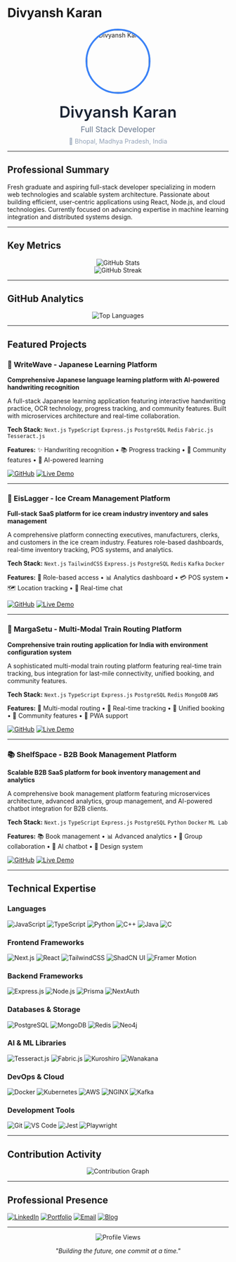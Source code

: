 # Divyansh Karan

<div align="center">
  <img src="https://via.placeholder.com/140x140/3b82f6/ffffff?text=DK" alt="Divyansh Karan" width="140" height="140" style="border-radius: 50%; border: 4px solid #3b82f6;" />
  
  <h1 style="color: #1a2332; font-size: 2.2rem; font-weight: 600; margin: 20px 0 8px 0;">
    Divyansh Karan
  </h1>
  
  <h2 style="color: #64748b; font-size: 1.1rem; font-weight: 400; margin: 0 0 8px 0;">
    Full Stack Developer
  </h2>
  
  <p style="color: #94a3b8; font-size: 0.9rem; margin: 0;">
    📍 Bhopal, Madhya Pradesh, India
  </p>
</div>

---

## Professional Summary

Fresh graduate and aspiring full-stack developer specializing in modern web technologies and scalable system architecture. Passionate about building efficient, user-centric applications using React, Node.js, and cloud technologies. Currently focused on advancing expertise in machine learning integration and distributed systems design.

---

## Key Metrics

<div align="center">
  <img src="https://github-readme-stats.vercel.app/api?username=DivyanshKaran&show_icons=true&theme=default&hide_border=true&bg_color=ffffff&title_color=1a2332&text_color=64748b&icon_color=3b82f6&custom_title=GitHub%20Statistics" alt="GitHub Stats" />
</div>

<div align="center">
  <img src="https://github-readme-streak-stats.herokuapp.com/?user=DivyanshKaran&theme=default&hide_border=true&stroke=3b82f6&background=ffffff&ring=3b82f6&fire=3b82f6&currStreakLabel=3b82f6" alt="GitHub Streak" />
</div>

---

## GitHub Analytics

<div align="center">
  <img src="https://github-readme-stats.vercel.app/api/top-langs/?username=DivyanshKaran&layout=compact&theme=default&hide_border=true&bg_color=ffffff&title_color=1a2332&text_color=64748b&langs_count=8" alt="Top Languages" />
</div>

---

## Featured Projects

### 🎌 WriteWave - Japanese Learning Platform
**Comprehensive Japanese language learning platform with AI-powered handwriting recognition**

A full-stack Japanese learning application featuring interactive handwriting practice, OCR technology, progress tracking, and community features. Built with microservices architecture and real-time collaboration.

**Tech Stack:** `Next.js` `TypeScript` `Express.js` `PostgreSQL` `Redis` `Fabric.js` `Tesseract.js`

**Features:** ✨ Handwriting recognition • 📚 Progress tracking • 🤝 Community features • 🎯 AI-powered learning

[![GitHub](https://img.shields.io/badge/View%20Project-GitHub-black?style=for-the-badge&logo=github)](https://github.com/DivyanshKaran/writewave) [![Live Demo](https://img.shields.io/badge/Live%20Demo-Website-green?style=for-the-badge&logo=vercel)](#)

---

### 🍦 EisLagger - Ice Cream Management Platform
**Full-stack SaaS platform for ice cream industry inventory and sales management**

A comprehensive platform connecting executives, manufacturers, clerks, and customers in the ice cream industry. Features role-based dashboards, real-time inventory tracking, POS systems, and analytics.

**Tech Stack:** `Next.js` `TailwindCSS` `Express.js` `PostgreSQL` `Redis` `Kafka` `Docker`

**Features:** 👥 Role-based access • 📊 Analytics dashboard • 💳 POS system • 🗺️ Location tracking • 💬 Real-time chat

[![GitHub](https://img.shields.io/badge/View%20Project-GitHub-black?style=for-the-badge&logo=github)](https://github.com/DivyanshKaran/eislagger) [![Live Demo](https://img.shields.io/badge/Live%20Demo-Website-green?style=for-the-badge&logo=vercel)](#)

---

### 🚂 MargaSetu - Multi-Modal Train Routing Platform
**Comprehensive train routing application for India with environment configuration system**

A sophisticated multi-modal train routing platform featuring real-time train tracking, bus integration for last-mile connectivity, unified booking, and community features.

**Tech Stack:** `Next.js` `TypeScript` `Express.js` `PostgreSQL` `Redis` `MongoDB` `AWS`

**Features:** 🚂 Multi-modal routing • 📍 Real-time tracking • 🎫 Unified booking • 👥 Community features • 📱 PWA support

[![GitHub](https://img.shields.io/badge/View%20Project-GitHub-black?style=for-the-badge&logo=github)](https://github.com/DivyanshKaran/MargaSetu) [![Live Demo](https://img.shields.io/badge/Live%20Demo-Website-green?style=for-the-badge&logo=vercel)](#)

---

### 📚 ShelfSpace - B2B Book Management Platform
**Scalable B2B SaaS platform for book inventory management and analytics**

A comprehensive book management platform featuring microservices architecture, advanced analytics, group management, and AI-powered chatbot integration for B2B clients.

**Tech Stack:** `Next.js` `TypeScript` `Express.js` `PostgreSQL` `Python` `Docker` `ML Lab`

**Features:** 📚 Book management • 📊 Advanced analytics • 👥 Group collaboration • 🤖 AI chatbot • 🎨 Design system

[![GitHub](https://img.shields.io/badge/View%20Project-GitHub-black?style=for-the-badge&logo=github)](https://github.com/DivyanshKaran/ShelfSpace) [![Live Demo](https://img.shields.io/badge/Live%20Demo-Website-green?style=for-the-badge&logo=vercel)](#)

---

## Technical Expertise

### Languages
![JavaScript](https://img.shields.io/badge/JavaScript-F7DF1E?style=for-the-badge&logo=javascript&logoColor=black)
![TypeScript](https://img.shields.io/badge/TypeScript-007ACC?style=for-the-badge&logo=typescript&logoColor=white)
![Python](https://img.shields.io/badge/Python-3776AB?style=for-the-badge&logo=python&logoColor=white)
![C++](https://img.shields.io/badge/C++-00599C?style=for-the-badge&logo=c%2B%2B&logoColor=white)
![Java](https://img.shields.io/badge/Java-ED8B00?style=for-the-badge&logo=java&logoColor=white)
![C](https://img.shields.io/badge/C-00599C?style=for-the-badge&logo=c&logoColor=white)

### Frontend Frameworks
![Next.js](https://img.shields.io/badge/Next.js-000000?style=for-the-badge&logo=next.js&logoColor=white)
![React](https://img.shields.io/badge/React-20232A?style=for-the-badge&logo=react&logoColor=61DAFB)
![TailwindCSS](https://img.shields.io/badge/Tailwind_CSS-38B2AC?style=for-the-badge&logo=tailwind-css&logoColor=white)
![ShadCN UI](https://img.shields.io/badge/ShadCN_UI-000000?style=for-the-badge&logo=shadcn-ui&logoColor=white)
![Framer Motion](https://img.shields.io/badge/Framer_Motion-000000?style=for-the-badge&logo=framer&logoColor=white)

### Backend Frameworks
![Express.js](https://img.shields.io/badge/Express.js-404D59?style=for-the-badge&logo=express&logoColor=white)
![Node.js](https://img.shields.io/badge/Node.js-43853D?style=for-the-badge&logo=node.js&logoColor=white)
![Prisma](https://img.shields.io/badge/Prisma-3982CE?style=for-the-badge&logo=prisma&logoColor=white)
![NextAuth](https://img.shields.io/badge/NextAuth-000000?style=for-the-badge&logo=nextauth&logoColor=white)

### Databases & Storage
![PostgreSQL](https://img.shields.io/badge/PostgreSQL-316192?style=for-the-badge&logo=postgresql&logoColor=white)
![MongoDB](https://img.shields.io/badge/MongoDB-4EA94B?style=for-the-badge&logo=mongodb&logoColor=white)
![Redis](https://img.shields.io/badge/Redis-DC382D?style=for-the-badge&logo=redis&logoColor=white)
![Neo4j](https://img.shields.io/badge/Neo4j-4581C3?style=for-the-badge&logo=neo4j&logoColor=white)

### AI & ML Libraries
![Tesseract.js](https://img.shields.io/badge/Tesseract.js-000000?style=for-the-badge&logo=tesseract&logoColor=white)
![Fabric.js](https://img.shields.io/badge/Fabric.js-000000?style=for-the-badge&logo=fabric&logoColor=white)
![Kuroshiro](https://img.shields.io/badge/Kuroshiro-000000?style=for-the-badge&logo=kuroshiro&logoColor=white)
![Wanakana](https://img.shields.io/badge/Wanakana-000000?style=for-the-badge&logo=wanakana&logoColor=white)

### DevOps & Cloud
![Docker](https://img.shields.io/badge/Docker-2496ED?style=for-the-badge&logo=docker&logoColor=white)
![Kubernetes](https://img.shields.io/badge/Kubernetes-326CE5?style=for-the-badge&logo=kubernetes&logoColor=white)
![AWS](https://img.shields.io/badge/Amazon_AWS-FF9900?style=for-the-badge&logo=amazonaws&logoColor=white)
![NGINX](https://img.shields.io/badge/NGINX-009639?style=for-the-badge&logo=nginx&logoColor=white)
![Kafka](https://img.shields.io/badge/Apache_Kafka-231F20?style=for-the-badge&logo=apache-kafka&logoColor=white)

### Development Tools
![Git](https://img.shields.io/badge/Git-F05032?style=for-the-badge&logo=git&logoColor=white)
![VS Code](https://img.shields.io/badge/VS_Code-007ACC?style=for-the-badge&logo=visual-studio-code&logoColor=white)
![Jest](https://img.shields.io/badge/Jest-C21325?style=for-the-badge&logo=jest&logoColor=white)
![Playwright](https://img.shields.io/badge/Playwright-2EAD33?style=for-the-badge&logo=playwright&logoColor=white)

---

## Contribution Activity

<div align="center">
  <img src="https://github-readme-activity-graph.vercel.app/graph?username=DivyanshKaran&bg_color=ffffff&color=1a2332&line=3b82f6&point=64748b&area=true&hide_border=true" alt="Contribution Graph" />
</div>

---

## Professional Presence

[![LinkedIn](https://img.shields.io/badge/LinkedIn-0077B5?style=for-the-badge&logo=linkedin&logoColor=white)](https://www.linkedin.com/in/divyansh-karan/)
[![Portfolio](https://img.shields.io/badge/Portfolio-FF5722?style=for-the-badge&logo=fire&logoColor=white)](https://divyanshkaran.dev)
[![Email](https://img.shields.io/badge/Email-D14836?style=for-the-badge&logo=gmail&logoColor=white)](mailto:karandivyansh01@gmail.com)
[![Blog](https://img.shields.io/badge/Blog-000000?style=for-the-badge&logo=medium&logoColor=white)](https://medium.com/@karandivyansh01)

---

<div align="center">
  <img src="https://profile-counter.glitch.me/DivyanshKaran/count.svg" alt="Profile Views" />
  
  *"Building the future, one commit at a time."*
</div>